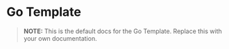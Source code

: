 # Go Template

> **NOTE:** This is the default docs for the Go Template.
> Replace this with your own documentation.
